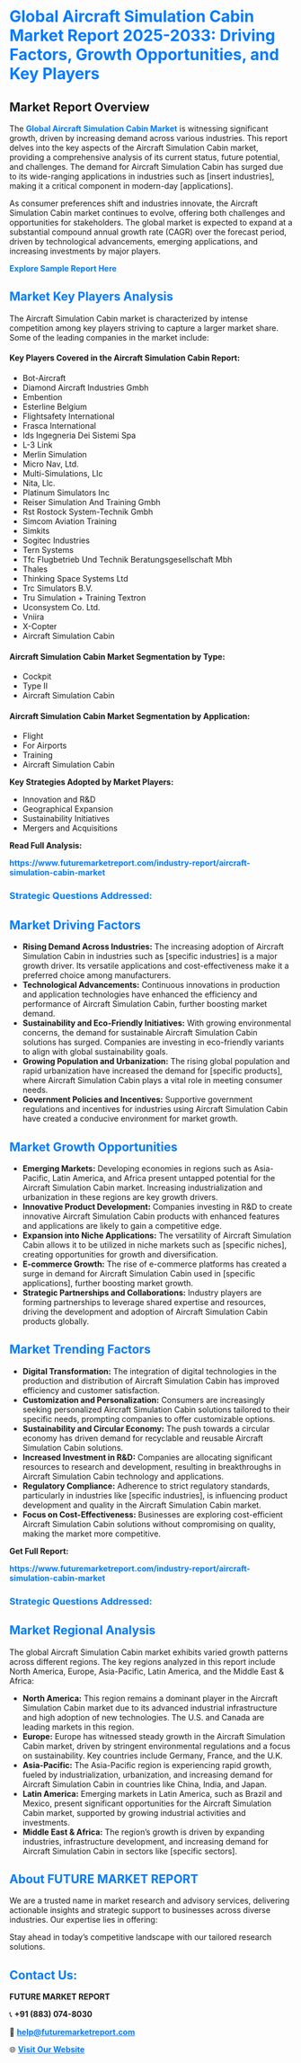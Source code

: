 <h1 style="color: #007BFF;">Global Aircraft Simulation Cabin Market Report 2025-2033: Driving Factors, Growth Opportunities, and Key Players</h1>

<section id="overview">
<h2>Market Report Overview</h2>
<p>The <a href="https://www.futuremarketreport.com/industry-report/aircraft-simulation-cabin-market" style="color: #007BFF; text-decoration: none;"><strong>Global Aircraft Simulation Cabin Market</strong></a> is witnessing significant growth, driven by increasing demand across various industries. This report delves into the key aspects of the Aircraft Simulation Cabin market, providing a comprehensive analysis of its current status, future potential, and challenges. The demand for Aircraft Simulation Cabin has surged due to its wide-ranging applications in industries such as [insert industries], making it a critical component in modern-day [applications].</p>
<p>As consumer preferences shift and industries innovate, the Aircraft Simulation Cabin market continues to evolve, offering both challenges and opportunities for stakeholders. The global market is expected to expand at a substantial compound annual growth rate (CAGR) over the forecast period, driven by technological advancements, emerging applications, and increasing investments by major players.</p>
</section>

<section id="overview">
<p><a href="https://www.futuremarketreport.com/request-sample/reportId=106625" style="color: #007BFF; text-decoration: none;"><strong>Explore Sample Report Here</strong></a></p>
</section>

<section id="key-players">
<h2 style="color: #007BFF;">Market Key Players Analysis</h2>
<p>The Aircraft Simulation Cabin market is characterized by intense competition among key players striving to capture a larger market share. Some of the leading companies in the market include:</p>
<h4>Key Players Covered in the Aircraft Simulation Cabin Report:</h4>
<ul><li>Bot-Aircraft</li><li>Diamond Aircraft Industries Gmbh</li><li>Embention</li><li>Esterline Belgium</li><li>Flightsafety International</li><li>Frasca International</li><li>Ids Ingegneria Dei Sistemi Spa</li><li>L-3 Link</li><li>Merlin Simulation</li><li>Micro Nav, Ltd.</li><li>Multi-Simulations, Llc</li><li>Nita, Llc.</li><li>Platinum Simulators Inc</li><li>Reiser Simulation And Training Gmbh</li><li>Rst Rostock System-Technik Gmbh</li><li>Simcom Aviation Training</li><li>Simkits</li><li>Sogitec Industries</li><li>Tern Systems</li><li>Tfc Flugbetrieb Und Technik Beratungsgesellschaft Mbh</li><li>Thales</li><li>Thinking Space Systems Ltd</li><li>Trc Simulators B.V.</li><li>Tru Simulation + Training Textron</li><li>Uconsystem Co. Ltd.</li><li>Vniira</li><li>X-Copter</li><li>Aircraft Simulation Cabin</li></ul>
<h4>Aircraft Simulation Cabin Market Segmentation by Type:</h4>
<ul><li>Cockpit</li><li>Type II</li><li>Aircraft Simulation Cabin</li></ul>

<h4>Aircraft Simulation Cabin Market Segmentation by Application:</h4>
<ul><li>Flight</li><li>For Airports</li><li>Training</li><li>Aircraft Simulation Cabin</li></ul>
<p><strong>Key Strategies Adopted by Market Players:</strong></p>
<ul>
<li>Innovation and R&D</li>
<li>Geographical Expansion</li>
<li>Sustainability Initiatives</li>
<li>Mergers and Acquisitions</li>
</ul>
</section>

<section>
<p><strong>Read Full Analysis: </strong></p><a href="https://www.futuremarketreport.com/industry-report/aircraft-simulation-cabin-market" style="color: #007BFF; text-decoration: none;"><strong>https://www.futuremarketreport.com/industry-report/aircraft-simulation-cabin-market</strong></a>
<h3 style="color: #007BFF;">Strategic Questions Addressed:</h3>
</section>

<section id="driving-factors">
<h2 style="color: #007BFF;">Market Driving Factors</h2>
<ul>
<li><strong>Rising Demand Across Industries:</strong> The increasing adoption of Aircraft Simulation Cabin in industries such as [specific industries] is a major growth driver. Its versatile applications and cost-effectiveness make it a preferred choice among manufacturers.</li>
<li><strong>Technological Advancements:</strong> Continuous innovations in production and application technologies have enhanced the efficiency and performance of Aircraft Simulation Cabin, further boosting market demand.</li>
<li><strong>Sustainability and Eco-Friendly Initiatives:</strong> With growing environmental concerns, the demand for sustainable Aircraft Simulation Cabin solutions has surged. Companies are investing in eco-friendly variants to align with global sustainability goals.</li>
<li><strong>Growing Population and Urbanization:</strong> The rising global population and rapid urbanization have increased the demand for [specific products], where Aircraft Simulation Cabin plays a vital role in meeting consumer needs.</li>
<li><strong>Government Policies and Incentives:</strong> Supportive government regulations and incentives for industries using Aircraft Simulation Cabin have created a conducive environment for market growth.</li>
</ul>
</section>

<section id="growth-opportunities">
<h2 style="color: #007BFF;">Market Growth Opportunities</h2>
<ul>
<li><strong>Emerging Markets:</strong> Developing economies in regions such as Asia-Pacific, Latin America, and Africa present untapped potential for the Aircraft Simulation Cabin market. Increasing industrialization and urbanization in these regions are key growth drivers.</li>
<li><strong>Innovative Product Development:</strong> Companies investing in R&D to create innovative Aircraft Simulation Cabin products with enhanced features and applications are likely to gain a competitive edge.</li>
<li><strong>Expansion into Niche Applications:</strong> The versatility of Aircraft Simulation Cabin allows it to be utilized in niche markets such as [specific niches], creating opportunities for growth and diversification.</li>
<li><strong>E-commerce Growth:</strong> The rise of e-commerce platforms has created a surge in demand for Aircraft Simulation Cabin used in [specific applications], further boosting market growth.</li>
<li><strong>Strategic Partnerships and Collaborations:</strong> Industry players are forming partnerships to leverage shared expertise and resources, driving the development and adoption of Aircraft Simulation Cabin products globally.</li>
</ul>
</section>

<section id="trending-factors">
<h2 style="color: #007BFF;">Market Trending Factors</h2>
<ul>
<li><strong>Digital Transformation:</strong> The integration of digital technologies in the production and distribution of Aircraft Simulation Cabin has improved efficiency and customer satisfaction.</li>
<li><strong>Customization and Personalization:</strong> Consumers are increasingly seeking personalized Aircraft Simulation Cabin solutions tailored to their specific needs, prompting companies to offer customizable options.</li>
<li><strong>Sustainability and Circular Economy:</strong> The push towards a circular economy has driven demand for recyclable and reusable Aircraft Simulation Cabin solutions.</li>
<li><strong>Increased Investment in R&D:</strong> Companies are allocating significant resources to research and development, resulting in breakthroughs in Aircraft Simulation Cabin technology and applications.</li>
<li><strong>Regulatory Compliance:</strong> Adherence to strict regulatory standards, particularly in industries like [specific industries], is influencing product development and quality in the Aircraft Simulation Cabin market.</li>
<li><strong>Focus on Cost-Effectiveness:</strong> Businesses are exploring cost-efficient Aircraft Simulation Cabin solutions without compromising on quality, making the market more competitive.</li>
</ul>
</section>

<section>
<p><strong>Get Full Report: </strong></p><a href="https://www.futuremarketreport.com/industry-report/aircraft-simulation-cabin-market" style="color: #007BFF; text-decoration: none;"><strong>https://www.futuremarketreport.com/industry-report/aircraft-simulation-cabin-market</strong></a>
<h3 style="color: #007BFF;">Strategic Questions Addressed:</h3>
</section>


<section id="regional-analysis">
<h2 style="color: #007BFF;">Market Regional Analysis</h2>
<p>The global Aircraft Simulation Cabin market exhibits varied growth patterns across different regions. The key regions analyzed in this report include North America, Europe, Asia-Pacific, Latin America, and the Middle East & Africa:</p>
<ul>
<li><strong>North America:</strong> This region remains a dominant player in the Aircraft Simulation Cabin market due to its advanced industrial infrastructure and high adoption of new technologies. The U.S. and Canada are leading markets in this region.</li>
<li><strong>Europe:</strong> Europe has witnessed steady growth in the Aircraft Simulation Cabin market, driven by stringent environmental regulations and a focus on sustainability. Key countries include Germany, France, and the U.K.</li>
<li><strong>Asia-Pacific:</strong> The Asia-Pacific region is experiencing rapid growth, fueled by industrialization, urbanization, and increasing demand for Aircraft Simulation Cabin in countries like China, India, and Japan.</li>
<li><strong>Latin America:</strong> Emerging markets in Latin America, such as Brazil and Mexico, present significant opportunities for the Aircraft Simulation Cabin market, supported by growing industrial activities and investments.</li>
<li><strong>Middle East & Africa:</strong> The region’s growth is driven by expanding industries, infrastructure development, and increasing demand for Aircraft Simulation Cabin in sectors like [specific sectors].</li>
</ul>
</section>

<footer>
<h2 style="color: #007BFF;">About FUTURE MARKET REPORT</h2>
<p>We are a trusted name in market research and advisory services, delivering actionable insights and strategic support to businesses across diverse industries. Our expertise lies in offering:</p>

<p>Stay ahead in today’s competitive landscape with our tailored research solutions.</p>

<h2 style="color: #007BFF;">Contact Us:</h2>
<p><strong>FUTURE MARKET REPORT</strong></p>
<p>📞 <strong>+91 (883) 074-8030</strong></p>
<p>📧 <strong><a href="mailto:help@futuremarketreport.com" style="color: #007BFF;">help@futuremarketreport.com</a></strong></p>
<p>🌐 <strong><a href="https://www.futuremarketreport.com/" style="color: #007BFF;">Visit Our Website</a></strong></p>
</footer>